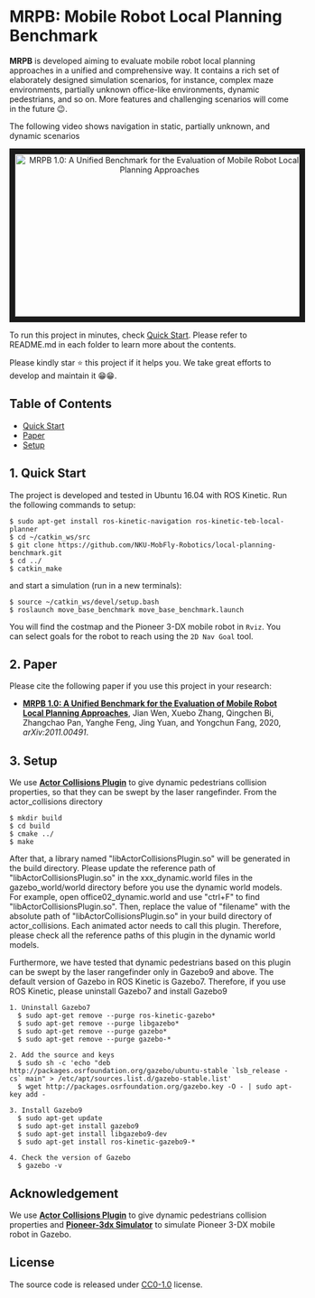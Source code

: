 # MRPB: Mobile Robot Local Planning Benchmark

**MRPB** is developed aiming to evaluate mobile robot local planning approaches in a unified and comprehensive way. 
It contains a rich set of elaborately designed simulation scenarios, for instance, complex maze environments, 
partially unknown office-like environments, dynamic pedestrians, and so on. 
More features and challenging scenarios will come in the future :wink:.

The following video shows navigation in static, partially unknown, and dynamic scenarios 
<a href="https://youtu.be/X-N0Sf0-ODY" target="_blank"><div align=center><img src="https://upload-images.jianshu.io/upload_images/9115568-09461a7b58f21087.png?imageMogr2/auto-orient/strip%7CimageView2/2/w/1240" 
alt="MRPB 1.0: A Unified Benchmark for the Evaluation of Mobile Robot Local Planning Approaches" width="512" height="288" border="10" /></div></a>

To run this project in minutes, check [Quick Start](#1-Quick-Start). Please refer to README.md in each folder to learn more about the contents.

Please kindly star :star: this project if it helps you. We take great efforts to develop and maintain it :grin::grin:.

## Table of Contents

* [Quick Start](#1-Quick-Start)
* [Paper](#2-Paper)
* [Setup](#3-Setup)

## 1. Quick Start

The project is developed and tested in Ubuntu 16.04 with ROS Kinetic. Run the following commands to setup:

```
$ sudo apt-get install ros-kinetic-navigation ros-kinetic-teb-local-planner
$ cd ~/catkin_ws/src
$ git clone https://github.com/NKU-MobFly-Robotics/local-planning-benchmark.git
$ cd ../
$ catkin_make
```
and start a simulation (run in a new terminals): 
```
$ source ~/catkin_ws/devel/setup.bash
$ roslaunch move_base_benchmark move_base_benchmark.launch
```
You will find the costmap and the Pioneer 3-DX mobile robot in ```Rviz```. You can select goals for the robot to reach using the ```2D Nav Goal``` tool.

## 2. Paper

Please cite the following paper if you use this project in your research: 

- [__MRPB 1.0: A Unified Benchmark for the Evaluation of Mobile Robot Local Planning Approaches__](https://arxiv.org/abs/2011.00491), Jian Wen, Xuebo Zhang,
Qingchen Bi, Zhangchao Pan, Yanghe Feng, Jing Yuan, and Yongchun Fang, 2020, _arXiv:2011.00491_.

## 3. Setup

We use [**Actor Collisions Plugin**](https://github.com/osrf/gazebo/tree/gazebo11/examples/plugins/actor_collisions) to give dynamic pedestrians collision properties, so that they can be swept by the laser rangefinder. From the actor_collisions directory
```
$ mkdir build
$ cd build
$ cmake ../
$ make
```
After that, a library named "libActorCollisionsPlugin.so" will be generated in the build directory. Please update the reference path of "libActorCollisionsPlugin.so" in the xxx_dynamic.world files in the gazebo_world/world directory before you use the dynamic world models. For example, open office02_dynamic.world and use "ctrl+F" to find "libActorCollisionsPlugin.so". Then, replace the value of "filename" with the absolute path of "libActorCollisionsPlugin.so" in your build directory of actor_collisions. Each animated actor needs to call this plugin. Therefore, please check all the reference paths of this plugin in the dynamic world models.

Furthermore, we have tested that dynamic pedestrians based on this plugin can be swept by the laser rangefinder only in Gazebo9 and above. The default version of Gazebo in ROS Kinetic is Gazebo7. Therefore, if you use ROS Kinetic, please uninstall Gazebo7 and install Gazebo9
```
1. Uninstall Gazebo7
  $ sudo apt-get remove --purge ros-kinetic-gazebo* 
  $ sudo apt-get remove --purge libgazebo* 
  $ sudo apt-get remove --purge gazebo* 
  $ sudo apt-get remove --purge gazebo-*

2. Add the source and keys 
  $ sudo sh -c 'echo "deb http://packages.osrfoundation.org/gazebo/ubuntu-stable `lsb_release -cs` main" > /etc/apt/sources.list.d/gazebo-stable.list'
  $ wget http://packages.osrfoundation.org/gazebo.key -O - | sudo apt-key add -

3. Install Gazebo9
  $ sudo apt-get update
  $ sudo apt-get install gazebo9
  $ sudo apt-get install libgazebo9-dev
  $ sudo apt-get install ros-kinetic-gazebo9-*

4. Check the version of Gazebo
  $ gazebo -v
```

## Acknowledgement
  We use [**Actor Collisions Plugin**](https://github.com/osrf/gazebo/tree/gazebo11/examples/plugins/actor_collisions) to give dynamic pedestrians collision properties and [**Pioneer-3dx Simulator**](https://github.com/BruceChanJianLe/p3dx) to simulate Pioneer 3-DX mobile robot in Gazebo.

## License
The source code is released under [CC0-1.0](https://choosealicense.com/licenses/cc0-1.0/) license.
